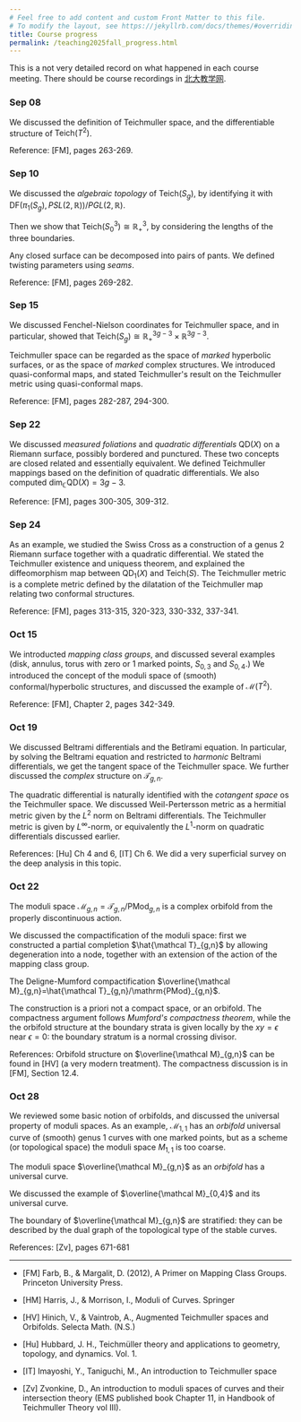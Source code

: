 ```yaml
---
# Feel free to add content and custom Front Matter to this file.
# To modify the layout, see https://jekyllrb.com/docs/themes/#overriding-theme-defaults
title: Course progress
permalink: /teaching2025fall_progress.html
---
```


<style>
  #main {
    font-size: 85%; /* Adjust this percentage as you like */
  }
</style>

This is a not very detailed record on what happened in each course meeting. There should be course recordings in [北大教学网](https://course.pku.edu.cn).

### Sep 08

We discussed the definition of Teichmuller space, and the differentiable structure of $\mathrm{Teich}(T^2)$. 

Reference: [FM], pages 263-269. 


### Sep 10

We discussed the *algebraic topology* of $\mathrm{Teich}(S_g)$, by identifying it with $\mathrm{DF}(\pi_1(S_g),PSL(2,\mathbb R))/PGL(2,\mathbb R)$.

Then we show that $\mathrm{Teich}(S_0^3)\cong\mathbb R^3_+$, by considering the lengths of the three boundaries.

Any closed surface can be decomposed into pairs of pants. We defined twisting parameters using *seams*. 

Reference: [FM], pages 269-282.

### Sep 15

We discussed Fenchel-Nielson coordinates for Teichmuller space, and in particular, showed that $\mathrm{Teich}(S_g)\cong \mathbb R^{3g-3}_+\times \mathbb R^{3g-3}$.

Teichmuller space can be regarded as the space of *marked* hyperbolic surfaces, or as the space of *marked* complex structures. We introduced quasi-conformal maps, and stated Teichmuller's result on the Teichmuller metric using quasi-conformal maps.

Reference: [FM], pages 282-287, 294-300.

### Sep 22

We discussed *measured foliations* and *quadratic differentials* $\mathrm{QD}(X)$ on a Riemann surface, possibly bordered and punctured. These two concepts are closed related and essentially equivalent. We defined Teichmuller mappings based on the definition of quadratic differentials. We also computed $\mathrm{dim}_{\mathbb C} \mathrm{QD}(X)=3g-3$. 

Reference: [FM], pages 300-305, 309-312.

### Sep 24

As an example, we studied the Swiss Cross as a construction of a genus $2$ Riemann surface together with a quadratic differential. We stated the Teichmuller existence and uniquess theorem, and explained the diffeomorphism map between $\mathrm{QD}_1(X)$ and $\mathrm{Teich}(S)$. The Teichmuller metric is a complete metric defined by the dilatation of the Teichmuller map relating two conformal structures. 

Reference: [FM], pages 313-315, 320-323, 330-332, 337-341.

### Oct 15

We introducted *mapping class groups*, and discussed several examples (disk, annulus, torus with zero or $1$ marked points, $S_{0,3}$ and $S_{0,4}$.) We introduced the concept of the moduli space of (smooth) conformal/hyperbolic structures, and discussed the example of $\mathcal M(T^2)$.

Reference: [FM], Chapter 2, pages 342-349.

### Oct 19

We discussed Beltrami differentials and the Betlrami equation. In particular, by solving the Beltrami equation and restricted to *harmonic* Beltrami differentials, we get the tangent space of the Teichmuller space. We further discussed the *complex* structure on $\mathcal T_{g,n}$.

The quadratic differential is naturally identified with the *cotangent space* os the Teichmuller space. We discussed Weil-Pertersson metric as a hermitial metric given by the $L^2$ norm on Beltrami differentials. The Teichmuller metric is given by $L^\infty$-norm, or equivalently the $L^1$-norm on quadratic differentials discussed earlier.

References: [Hu] Ch 4 and 6, [IT] Ch 6. We did a very superficial survey on the deep analysis in this topic.

### Oct 22

The moduli space $\mathcal M_{g,n}=\mathcal T_{g,n}/\mathrm{PMod}_{g,n}$ is a complex orbifold from the properly discontinuous action.

We discussed the compactification of the moduli space: first we constructed a partial completion $\hat{\mathcal T}_{g,n}$ by allowing degeneration into a node, together with an extension of the action of the mapping class group. 

The Deligne-Mumford compactification $\overline{\mathcal M}_{g,n}=\hat{\mathcal T}_{g,n}/\mathrm{PMod}_{g,n}$.

The construction is a priori not a compact space, or an orbifold. The compactness argument follows *Mumford's compactness theorem*, while the the orbifold structure at the boundary strata is given locally by the $xy=\epsilon$ near $\epsilon=0$: the boundary stratum is a normal crossing divisor. 

References: Orbifold structure on $\overline{\mathcal M}_{g,n}$ can be found in [HV] (a very modern treatment). The compactness discussion is in [FM], Section 12.4.

### Oct 28

We reviewed some basic notion of orbifolds, and discussed the universal property of moduli spaces. As an example, $\mathcal M_{1,1}$ has an *orbifold* universal curve of (smooth) genus $1$ curves with one marked points, but as a scheme (or topological space) the moduli space $M_{1,1}$ is too coarse.

The moduli space $\overline{\mathcal M}_{g,n}$ as an *orbifold* has a universal curve. 

We discussed the example of $\overline{\mathcal M}_{0,4}$ and its universal curve.

The boundary of $\overline{\mathcal M}_{g,n}$ are stratified: they can be described by the dual graph of the topological type of the stable curves.  

References: [Zv], pages 671-681


---

- [FM] Farb, B., & Margalit, D. (2012), A Primer on Mapping Class Groups. Princeton University Press.

- [HM] Harris, J., & Morrison, I., Moduli of Curves. Springer


- [HV] Hinich, V., & Vaintrob, A., Augmented Teichmuller spaces and Orbifolds. Selecta Math. (N.S.)

- [Hu] Hubbard, J. H., Teichmüller theory and applications to geometry, topology, and dynamics. Vol. 1.

- [IT] Imayoshi, Y., Taniguchi, M., An  introduction to Teichmuller space

- [Zv] Zvonkine, D., An introduction to moduli spaces of curves and their intersection theory (EMS published book Chapter 11, in Handbook of Teichmuller Theory vol III).
